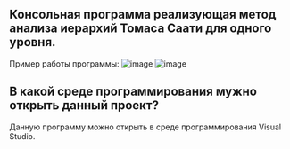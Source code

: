 ## Консольная программа реализующая метод анализа иерархий Томаса Саати для одного уровня.
Пример работы программы: 
![image](https://user-images.githubusercontent.com/90563473/146017148-069a4d9d-a051-4c4e-bfdd-171bc810b5a2.png)
![image](https://user-images.githubusercontent.com/90563473/146017652-74d79a3a-cb60-4059-bcf8-a73c70f3ce33.png)

## В какой среде программирования мужно открыть данный проект?
Данную программу можно открыть в среде программирования Visual Studio.
